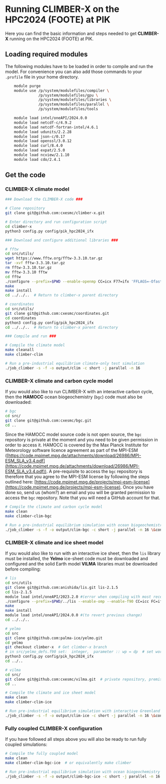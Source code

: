 # Running CLIMBER-X on the HPC2024 (FOOTE) at PIK

Here you can find the basic information and steps needed to get **CLIMBER-X** running on the HPC2024 (FOOTE) at PIK.

## Loading required modules

The following modules have to be loaded in order to compile and run the model. 
For convenience you can also add those commands to your `.profile` file in your home directory.

```bash
    module purge
    module use /p/system/modulefiles/compiler \
               /p/system/modulefiles/gpu \
               /p/system/modulefiles/libraries \
               /p/system/modulefiles/parallel \
               /p/system/modulefiles/tools

    module load intel/oneAPI/2024.0.0
    module load netcdf-c/4.9.2
    module load netcdf-fortran-intel/4.6.1
    module load udunits/2.2.28
    module load json-c/0.17
    module load openssl/3.0.12
    module load curl/8.4.0
    module load expat/2.5.0
    module load ncview/2.1.10
    module load cdo/2.4.1
```

## Get the code

### CLIMBER-X climate model 

```bash
### Download the CLIMBER-X code ###

# Clone repository
git clone git@github.com:cxesmc/climber-x.git

# Enter directory and run configuration script
cd climber-x
python3 config.py config/pik_hpc2024_ifx

### Download and configure additional libraries ###

# fftw
cd src/utils/
wget https://www.fftw.org/fftw-3.3.10.tar.gz
tar -xvf fftw-3.3.10.tar.gz
rm fftw-3.3.10.tar.gz
mv fftw-3.3.10 fftw
cd fftw
./configure --prefix=$PWD --enable-openmp CC=icx F77=ifx 'FFLAGS=-Ofast -march=core-avx2 -mtune=core-avx2 -traceback' 'CFLAGS=-Ofast -march=core-avx2 -mtune=core-avx2 -traceback'
make
make install
cd ../../..  # Return to climber-x parent directory

# coordinates
cd src/utils/
git clone git@github.com:cxesmc/coordinates.git
cd coordinates
python3 config.py config/pik_hpc2024_ifx 
cd ../../..  # Return to climber-x parent directory

### Compile and run ###

# Compile the climate model 
make cleanall
make climber-clim

# Run a pre-industrial equilibrium climate-only test simulation
./job_climber -s -f -o output/clim -c short -j parallel -n 16
```

### CLIMBER-X climate and carbon cycle model

If you would also like to run CLIMBER-X with an interactive carbon cycle, then the **HAMOCC** 
ocean biogeochemistry (`bgc`) code must also be downloaded:

```bash
# bgc
cd src/
git clone git@github.com:cxesmc/bgc.git
cd ..
```
Since the HAMOCC model source code is not open source, the `bgc` repository is private at the moment and 
you need to be given permission in order to access it. HAMOCC is covered by the Max Planck Institute for 
Meteorology software licence agreement as part of the MPI-ESM ([https://code.mpimet.mpg.de/attachments/download/26986/MPI-ESM_SLA_v3.4.pdf](https://code.mpimet.mpg.de/attachments/download/26986/MPI-ESM_SLA_v3.4.pdf)).
A pre-requisite to access the `bgc` repository is therefore that you agree to the MPI-ESM license
by following the steps outlined here: [https://code.mpimet.mpg.de/projects/mpi-esm-license](https://code.mpimet.mpg.de/projects/mpi-esm-license).
Once you have done so, send us (whom?) an email and you will be granted permission to access 
the `bgc` repository.
Note that you will need a GitHub account for that.

```bash
# Compile the climate and carbon cycle model 
make clean
make climber-clim-bgc

# Run a pre-industrial equilibrium simulation with ocean biogeochemistry
./job_climber -s -f -o output/clim-bgc -c short -j parallel -n 16 \&control="flag_bgc=T"
```

### CLIMBER-X climate and ice sheet model

If you would also like to run with an interactive ice sheet, then the `lis`
library must be installed, the **Yelmo** ice-sheet code must be downloaded and configured 
and the solid Earth model **VILMA** libraries must be downloaded before compiling:

```bash
# lis
cd src/utils
git clone git@github.com:anishida/lis.git lis-2.1.5
cd lis-2.1.5
module load intel/oneAPI/2023.2.0 #(error when compiling with most recent intel OneAPI 2024.0)
./configure --prefix=$PWD/../lis --enable-omp --enable-f90 CC=icc FC=ifort 'FFLAGS=-Ofast -march=core-avx2 -mtune=core-avx2 -traceback' 'CFLAGS=-Ofast -march=core-avx2 -mtune=core-avx2 -traceback'
make
make install
module load intel/oneAPI/2024.0.0 #(to revert previous change)
cd ../../..

# yelmo
cd src
git clone git@github.com:palma-ice/yelmo.git
cd yelmo
git checkout climber-x  # Get climber-x branch
# in src/yelmo_defs.f90 set:  integer,  parameter :: wp = dp  # set working precision to double precision
python3 config.py config/pik_hpc2024_ifx
cd ../..

# vilma
cd src/
git clone git@github.com:cxesmc/vilma.git  # private repository, premission needed
cd ..

# Compile the climate and ice sheet model
make clean
make climber-clim-ice

# Run pre-industrial equilibrium simulation with interactive Greenland ice sheet
./job_climber -s -f -o output/clim-ice -c short -j parallel -n 16 \&control="flag_ice=T flag_geo=T flag_smb=T flag_imo=T ice_model_name=yelmo ice_domain_name=GRL-16KM"
```

### Fully coupled CLIMBER-X configuration

If you have followed all steps above you will also be ready to run fully coupled simulations:

```bash
# Compile the fully coupled model
make clean
make climber-clim-bgc-ice  # or equivalently make climber

# Run pre-industrial equilibrium simulation with ocean biogeochemistry and interactive Greenland ice sheet
./job_climber -s -f -o output/climb-bgc-ice -c short -j parallel -n 16 \&control="flag_bgc=T flag_ice=T flag_geo=T flag_smb=T flag_imo=T ice_model_name=yelmo ice_domain_name=GRL-16KM"
```

